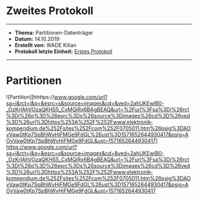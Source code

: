 # Zweites Protokoll
--------------------------------------------------------------------------------------------------------------------------
* **Thema:** Partitionen-Datenträger
* **Datum:** 14.10.2019
* **Erstellt von:** WADE Kilian
* **Protokoll letzte Einheit:** [Erstes Protokoll](https://github.com/HTLMechatronics/m17-3ahme-la1-sx/blob/wadkim17/wadkim17/protokolle/2019-09-30_wadkim17.md)
-----------------------------------------------------------------------------------------------------------------------------
# Partitionen
![Partition][hhttps://www.google.com/url?sa=i&rct=j&q=&esrc=s&source=images&cd=&ved=2ahUKEwiB0-_OzKrlAhVOzaQKHS5_CxMQjRx6BAgBEAQ&url=%2Furl%3Fsa%3Di%26rct%3Dj%26q%3D%26esrc%3Ds%26source%3Dimages%26cd%3D%26ved%3D%26url%3Dhttps%253A%252F%252Fwww.elektronik-kompendium.de%252Fsites%252Fcom%252F0705011.htm%26psig%3DAOvVaw0tKp7SpBhWvHiFMGe9FdGL%26ust%3D1571652644930417&psig=AOvVaw0tKp7SpBhWvHiFMGe9FdGL&ust=1571652644930417]
https://www.google.com/url?sa=i&rct=j&q=&esrc=s&source=images&cd=&ved=2ahUKEwiB0-_OzKrlAhVOzaQKHS5_CxMQjRx6BAgBEAQ&url=%2Furl%3Fsa%3Di%26rct%3Dj%26q%3D%26esrc%3Ds%26source%3Dimages%26cd%3D%26ved%3D%26url%3Dhttps%253A%252F%252Fwww.elektronik-kompendium.de%252Fsites%252Fcom%252F0705011.htm%26psig%3DAOvVaw0tKp7SpBhWvHiFMGe9FdGL%26ust%3D1571652644930417&psig=AOvVaw0tKp7SpBhWvHiFMGe9FdGL&ust=1571652644930417












